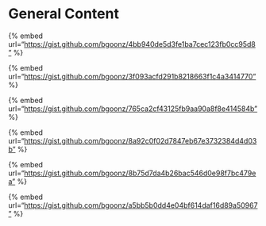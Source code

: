 General Content
===============

{% embed url=“https://gist.github.com/bgoonz/4bb940de5d3fe1ba7cec123fb0cc95d8” %}

{% embed url=“https://gist.github.com/bgoonz/3f093acfd291b8218663f1c4a3414770” %}

{% embed url=“https://gist.github.com/bgoonz/765ca2cf43125fb9aa90a8f8e414584b” %}

{% embed url=“https://gist.github.com/bgoonz/8a92c0f02d7847eb67e3732384d4d03b” %}

{% embed url=“https://gist.github.com/bgoonz/8b75d7da4b26bac546d0e98f7bc479ea” %}

{% embed url=“https://gist.github.com/bgoonz/a5bb5b0dd4e04bf614daf16d89a50967” %}
